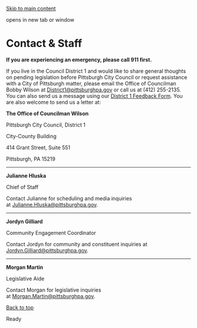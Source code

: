 [Skip to main content](https://www.pittsburghpa.gov/City-Government/City-Council/Districts/Bobby-Wilson-District-1/2-Contact-Staff#main-content)

opens in new tab or window

# Contact & Staff

**If you are experiencing an emergency, please call 911 first.**

If you live in the Council District 1 and would like to share general thoughts on pending legislation before Pittsburgh City Council or request assistance with a City of Pittsburgh matter, please email the Office of Councilman Bobby Wilson at [District1@pittsburghpa.gov](mailto:District1@pittsburghpa.gov) or call us at (412) 255-2135. You can also send us a message using our [District 1 Feedback Form](https://www.pittsburghpa.gov/City-Government/City-Council/Districts/Bobby-Wilson-District-1/Feedback). You are also welcome to send us a letter at:

**The Office of Councilman Wilson**

Pittsburgh City Council, District 1

City-County Building

414 Grant Street, Suite 551

Pittsburgh, PA 15219

* * *

**Julianne Hluska**

Chief of Staff

Contact Julianne for scheduling and media inquiries at [Julianne.Hluska@pittsburghpa.gov](mailto:Julianne.Hluska@pittsburghpa.gov).

* * *

**Jordyn Gilliard**

Community Engagement Coordinator

Contact Jordyn for community and constituent inquiries at [Jordyn.Gilliard@pittsburghpa.gov](mailto:Jordyn.Gilliard@pittsburghpa.gov).

* * *

**Morgan Martin**

Legislative Aide

Contact Morgan for legislative inquiries at [Morgan.Martin@pittsburghpa.gov](mailto:Morgan.Martin@pittsburghpa.gov).

[Back to top](https://www.pittsburghpa.gov/City-Government/City-Council/Districts/Bobby-Wilson-District-1/2-Contact-Staff#body-top)

Ready
